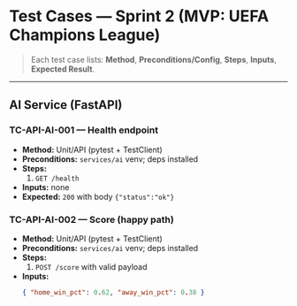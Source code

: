 # Test Cases — Sprint 2 (MVP: UEFA Champions League)

> Each test case lists: **Method**, **Preconditions/Config**, **Steps**, **Inputs**, **Expected Result**.

---

## AI Service (FastAPI)

### TC-API-AI-001 — Health endpoint
- **Method:** Unit/API (pytest + TestClient)
- **Preconditions:** `services/ai` venv; deps installed
- **Steps:**
  1. `GET /health`
- **Inputs:** none
- **Expected:** `200` with body `{"status":"ok"}`

### TC-API-AI-002 — Score (happy path)
- **Method:** Unit/API (pytest + TestClient)
- **Preconditions:** `services/ai` venv; deps installed
- **Steps:**
  1. `POST /score` with valid payload
- **Inputs:**
  ```json
  { "home_win_pct": 0.62, "away_win_pct": 0.38 }
